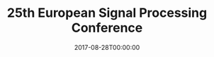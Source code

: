 ---
acronym: EUSIPCO 2017
date: '2017-08-28T00:00:00'
ext_url: http://www.eusipco2017.org/
location: Kos, Greece
submission_date: '2017-02-17T00:00:00'
title: 25th European Signal Processing Conference
---